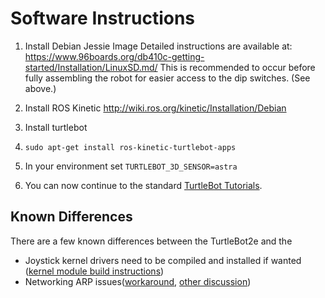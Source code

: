 # Software Instructions

1.  Install Debian Jessie Image
    Detailed instructions are available at: <https://www.96boards.org/db410c-getting-started/Installation/LinuxSD.md/>
    This is recommended to occur before fully assembling the robot for easier access to the dip switches.
    (See above.)

1.  Install ROS Kinetic <http://wiki.ros.org/kinetic/Installation/Debian>

1.  Install turtlebot

   1.   `sudo apt-get install ros-kinetic-turtlebot-apps`

1.  In your environment set `TURTLEBOT_3D_SENSOR=astra`

1.  You can now continue to the standard [TurtleBot Tutorials](http://wiki.ros.org/Robots/TurtleBot).

## Known Differences

There are a few known differences between the TurtleBot2e and the 

*   Joystick kernel drivers need to be compiled and installed if wanted ([kernel module build instructions](https://builds.96boards.org/releases/dragonboard410c/linaro/debian/latest/))
*   Networking ARP issues([workaround](http://www.96boards.org/forums/topic/ssh-and-ping-workarounds/), [other discussion](http://www.96boards.org/forums/topic/410cubuntu-cant-ssh-in/))
